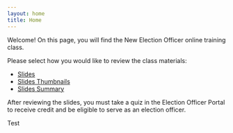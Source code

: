 ```yaml
---
layout: home
title: Home
---
```


Welcome! On this page, you will find the New Election Officer online training class.

Please select how you would like to review the class materials:
* <a href="{{ site.github.url }}/slides/">Slides</a>
* <a href="{{ site.github.url }}/slides-thumbnails/">Slides Thumbnails</a>
* <a href="{{ site.github.url }}/slides-summary/">Slides Summary</a>

After reviewing the slides, you must take a quiz in the Election Officer Portal to receive credit and be eligible to serve as an election officer.

<div class="homepage-box">
    Test
</div>